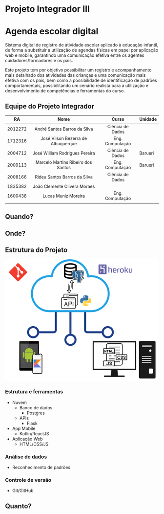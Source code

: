 # Projeto Integrador III


# Agenda escolar digital

Sistema digital de registro de atividade escolar aplicado à educação infantil, de forma a substituir a utilização de agendas físicas em papel por aplicação web e mobile, garantindo uma comunicação efetiva entre os agentes cuidadores/formadores e os pais.

Este projeto tem por objetivo possibilitar um registro e acompanhamento mais detalhado dos atividades das crianças e uma comunicação mais efetiva com os pais, bem como a possibilidade de identificação de padrões comportamentais, possibilitando um cenário realista para a utilização e desenvolvimento de competências e ferramentas do curso.

## Equipe do Projeto Integrador

| RA      | Nome                               | Curso            | Unidade |
|:-------:|:----------------------------------:|:----------------:|:--------|
| 2012272 | André Santos Barros da Silva       | Ciência de Dados |         |
| 1712316 | José Vilson Bezerra de Albuquerque | Eng. Computação  |         |
| 2004712 | José William Rodrigues Pereira     | Ciência de Dados | Barueri |
| 2009113 | Marcelo Martins Ribeiro dos Santos | Eng. Computação  | Barueri |
| 2008166 | Rideu Santos Barros da Silva       | Ciência de Dados |         |
| 1835382 | João Clemente Olivera Moraes       |                  |         |
| 1600438 | Lucas Muniz Moreira                |  Eng. Computação |         |
||||

## Quando?

## Onde?

## Estrutura do Projeto

![Estrutura do Projeto](img/estrutura.png)

### Estrutura e ferramentas
* Nuvem
    * Banco de dados
        * Postgres
    * APIs
        * Flask
* App Mobile
    * Kotlin/ReactJS
* Aplicação Web
    * HTML/CSS/JS

### Análise de dados
* Reconhecimento de padrões

### Controle de versão
* Git/GitHub


## Quanto?
